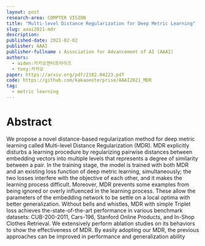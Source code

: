 ```yaml
---
layout: post
research-area: COMPTER VISION
title: "Multi-level Distance Regularization for Deep Metric Learning"
slug: aaai2021-mdr
description:
published-date: 2021-02-02
publisher: AAAI
publisher-fullname : Association for Advancement of AI (AAAI)
authors:
  - aiden:카카오엔터프라이즈
  - tony:카카오
paper: https://arxiv.org/pdf/2102.04223.pdf
code: https://github.com/kakaoenterprise/AAAI2021_MDR
tag:
  - metric learning
---
```


# Abstract

We propose a novel distance-based regularization method for deep metric learning called Multi-level Distance Regularization (MDR). MDR explicitly disturbs a learning procedure by regularizing pairwise distances between embedding vectors into multiple levels that represents a degree of similarity between a pair. In the training stage, the model is trained with both MDR and an existing loss function of deep metric learning, simultaneously; the two losses interfere with the objective of each other, and it makes the learning process difficult. Moreover, MDR prevents some examples from being ignored or overly influenced in the learning process. These allow the parameters of the embedding network to be settle on a local optima with better generalization. Without bells and whistles, MDR with simple Triplet loss achieves the-state-of-the-art performance in various benchmark datasets: CUB-200-2011, Cars-196, Stanford Online Products, and In-Shop Clothes Retrieval. We extensively perform ablation studies on its behaviors to show the effectiveness of MDR. By easily adopting our MDR, the previous approaches can be improved in performance and generalization ability
